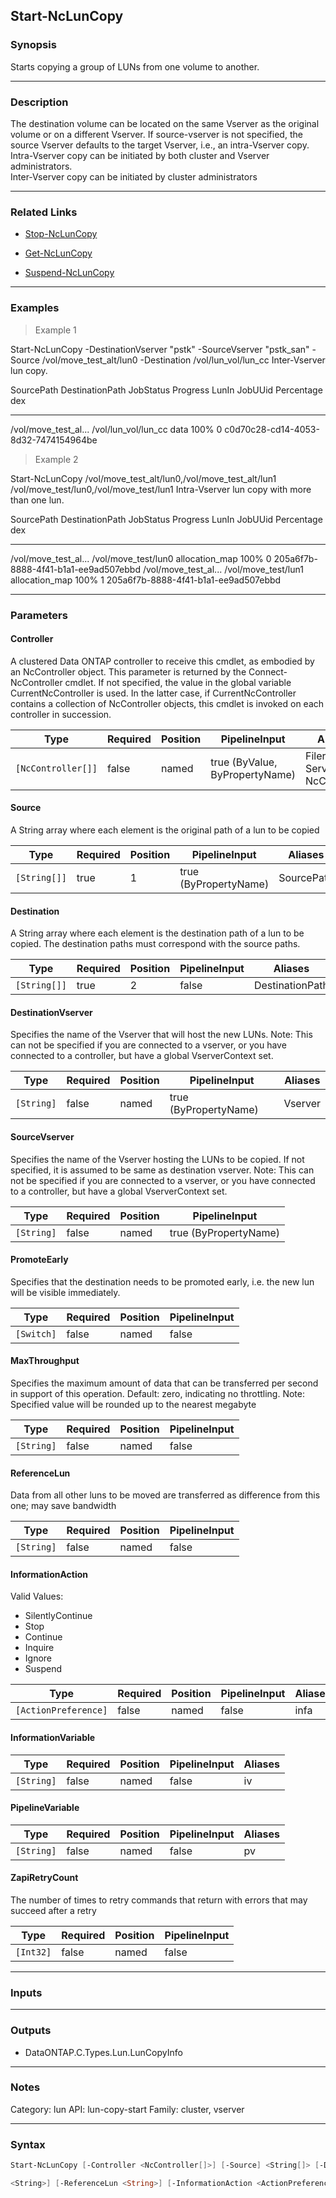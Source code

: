 Start-NcLunCopy
---------------

### Synopsis
Starts copying a group of LUNs from one volume to another.

---

### Description

The destination volume can be located on the same Vserver as the  original volume or on a different Vserver. 
If source-vserver is  not specified, the source Vserver defaults to the target   Vserver, i.e., an intra-Vserver copy. Intra-Vserver copy can be initiated by both cluster and Vserver administrators.  
Inter-Vserver copy can be initiated by cluster administrators

---

### Related Links
* [Stop-NcLunCopy](Stop-NcLunCopy)

* [Get-NcLunCopy](Get-NcLunCopy)

* [Suspend-NcLunCopy](Suspend-NcLunCopy)

---

### Examples
> Example 1

Start-NcLunCopy -DestinationVserver "pstk" -SourceVserver "pstk_san" -Source /vol/move_test_alt/lun0 -Destination  /vol/lun_vol/lun_cc
Inter-Vserver lun copy.

SourcePath           DestinationPath      JobStatus       Progress   LunIn JobUUid
                                                          Percentage   dex
----------           ---------------      ---------       ---------- ----- -------
/vol/move_test_al... /vol/lun_vol/lun_cc  data                  100%     0 c0d70c28-cd14-4053-8d32-7474154964be

> Example 2

Start-NcLunCopy /vol/move_test_alt/lun0,/vol/move_test_alt/lun1 /vol/move_test/lun0,/vol/move_test/lun1
Intra-Vserver lun copy with more than one lun.

SourcePath           DestinationPath      JobStatus       Progress   LunIn JobUUid
                                                          Percentage   dex
----------           ---------------      ---------       ---------- ----- -------
/vol/move_test_al... /vol/move_test/lun0  allocation_map        100%     0 205a6f7b-8888-4f41-b1a1-ee9ad507ebbd
/vol/move_test_al... /vol/move_test/lun1  allocation_map        100%     1 205a6f7b-8888-4f41-b1a1-ee9ad507ebbd

---

### Parameters
#### **Controller**
A clustered Data ONTAP controller to receive this cmdlet, as embodied by an NcController object.  This parameter is returned by the Connect-NcController cmdlet.  If not specified, the value in the global variable CurrentNcController is used.  In the latter case, if CurrentNcController contains a collection of NcController objects, this cmdlet is invoked on each controller in succession.

|Type              |Required|Position|PipelineInput                 |Aliases                          |
|------------------|--------|--------|------------------------------|---------------------------------|
|`[NcController[]]`|false   |named   |true (ByValue, ByPropertyName)|Filer<br/>Server<br/>NcController|

#### **Source**
A String array where each element is the original path of a lun to be copied

|Type        |Required|Position|PipelineInput        |Aliases   |
|------------|--------|--------|---------------------|----------|
|`[String[]]`|true    |1       |true (ByPropertyName)|SourcePath|

#### **Destination**
A String array where each element is the destination path of a lun to be copied. The destination paths must correspond with the source paths.

|Type        |Required|Position|PipelineInput|Aliases        |
|------------|--------|--------|-------------|---------------|
|`[String[]]`|true    |2       |false        |DestinationPath|

#### **DestinationVserver**
Specifies the name of the Vserver that will host the new LUNs. 
Note: This can not be specified if you are connected to a vserver, or you have connected to a controller, but have a global VserverContext set.

|Type      |Required|Position|PipelineInput        |Aliases|
|----------|--------|--------|---------------------|-------|
|`[String]`|false   |named   |true (ByPropertyName)|Vserver|

#### **SourceVserver**
Specifies the name of the Vserver hosting the LUNs to be copied. If not specified, it is assumed to be same as destination vserver.
Note: This can not be specified if you are connected to a vserver, or you have connected to a controller, but have a global VserverContext set.

|Type      |Required|Position|PipelineInput        |
|----------|--------|--------|---------------------|
|`[String]`|false   |named   |true (ByPropertyName)|

#### **PromoteEarly**
Specifies that the destination needs to be promoted early, i.e. the new lun will be visible immediately.

|Type      |Required|Position|PipelineInput|
|----------|--------|--------|-------------|
|`[Switch]`|false   |named   |false        |

#### **MaxThroughput**
Specifies the maximum amount of data that can be transferred per second in support of this operation. 
Default: zero, indicating no throttling.
Note: Specified value will be rounded up to the nearest megabyte

|Type      |Required|Position|PipelineInput|
|----------|--------|--------|-------------|
|`[String]`|false   |named   |false        |

#### **ReferenceLun**
Data from all other luns to be moved are transferred as difference from this one; may save bandwidth

|Type      |Required|Position|PipelineInput|
|----------|--------|--------|-------------|
|`[String]`|false   |named   |false        |

#### **InformationAction**

Valid Values:

* SilentlyContinue
* Stop
* Continue
* Inquire
* Ignore
* Suspend

|Type                |Required|Position|PipelineInput|Aliases|
|--------------------|--------|--------|-------------|-------|
|`[ActionPreference]`|false   |named   |false        |infa   |

#### **InformationVariable**

|Type      |Required|Position|PipelineInput|Aliases|
|----------|--------|--------|-------------|-------|
|`[String]`|false   |named   |false        |iv     |

#### **PipelineVariable**

|Type      |Required|Position|PipelineInput|Aliases|
|----------|--------|--------|-------------|-------|
|`[String]`|false   |named   |false        |pv     |

#### **ZapiRetryCount**
The number of times to retry commands that return with errors that may succeed after a retry

|Type     |Required|Position|PipelineInput|
|---------|--------|--------|-------------|
|`[Int32]`|false   |named   |false        |

---

### Inputs

---

### Outputs
* DataONTAP.C.Types.Lun.LunCopyInfo

---

### Notes
Category: lun
API: lun-copy-start
Family: cluster, vserver

---

### Syntax
```PowerShell
Start-NcLunCopy [-Controller <NcController[]>] [-Source] <String[]> [-Destination] <String[]> [-DestinationVserver <String>] [-SourceVserver <String>] [-PromoteEarly] [-MaxThroughput 
```
```PowerShell
<String>] [-ReferenceLun <String>] [-InformationAction <ActionPreference>] [-InformationVariable <String>] [-PipelineVariable <String>] [-ZapiRetryCount <Int32>] [<CommonParameters>]
```
